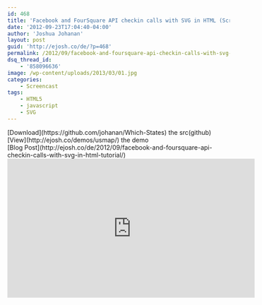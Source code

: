 ```yaml
---
id: 468
title: 'Facebook and FourSquare API checkin calls with SVG in HTML (Screencast)'
date: '2012-09-23T17:04:40-04:00'
author: 'Joshua Johanan'
layout: post
guid: 'http://ejosh.co/de/?p=468'
permalink: /2012/09/facebook-and-foursquare-api-checkin-calls-with-svg-in-html-screencast/
dsq_thread_id:
    - '858096636'
image: /wp-content/uploads/2013/03/01.jpg
categories:
    - Screencast
tags:
    - HTML5
    - javascript
    - SVG
---
```


<div class="action-button">[Download](https://github.com/johanan/Which-States) the src(github)</div><div class="action-button">[View](http://ejosh.co/demos/usmap/) the demo</div><div class="action-button">[Blog Post](http://ejosh.co/de/2012/09/facebook-and-foursquare-api-checkin-calls-with-svg-in-html-tutorial/)</div><iframe allowfullscreen="" frameborder="0" height="315" loading="lazy" src="http://www.youtube.com/embed/7vsMrJ1pvhw" width="560"></iframe>